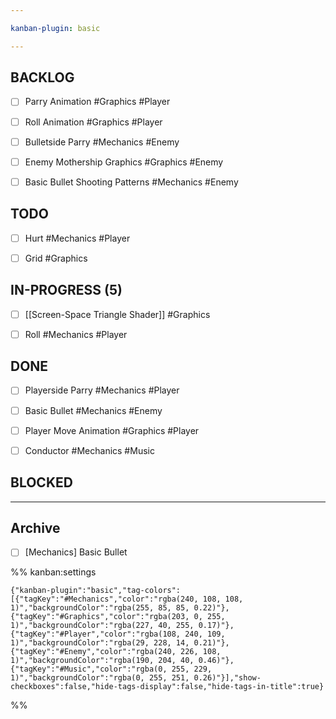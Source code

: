 ```yaml
---

kanban-plugin: basic

---
```


## BACKLOG

- [ ] Parry Animation #Graphics #Player
- [ ] Roll Animation #Graphics #Player
- [ ] Bulletside Parry #Mechanics #Enemy
- [ ] Enemy Mothership Graphics #Graphics #Enemy
- [ ] Basic Bullet Shooting Patterns #Mechanics #Enemy


## TODO

- [ ] Hurt #Mechanics #Player
- [ ] Grid #Graphics


## IN-PROGRESS (5)

- [ ] [[Screen-Space Triangle Shader]] #Graphics
- [ ] Roll #Mechanics #Player


## DONE

- [ ] Playerside Parry #Mechanics #Player
- [ ] Basic Bullet #Mechanics #Enemy
- [ ] Player Move Animation #Graphics #Player
- [ ] Conductor #Mechanics #Music


## BLOCKED



***

## Archive

- [ ] [Mechanics] Basic Bullet

%% kanban:settings
```
{"kanban-plugin":"basic","tag-colors":[{"tagKey":"#Mechanics","color":"rgba(240, 108, 108, 1)","backgroundColor":"rgba(255, 85, 85, 0.22)"},{"tagKey":"#Graphics","color":"rgba(203, 0, 255, 1)","backgroundColor":"rgba(227, 40, 255, 0.17)"},{"tagKey":"#Player","color":"rgba(108, 240, 109, 1)","backgroundColor":"rgba(29, 228, 14, 0.21)"},{"tagKey":"#Enemy","color":"rgba(240, 226, 108, 1)","backgroundColor":"rgba(190, 204, 40, 0.46)"},{"tagKey":"#Music","color":"rgba(0, 255, 229, 1)","backgroundColor":"rgba(0, 255, 251, 0.26)"}],"show-checkboxes":false,"hide-tags-display":false,"hide-tags-in-title":true}
```
%%